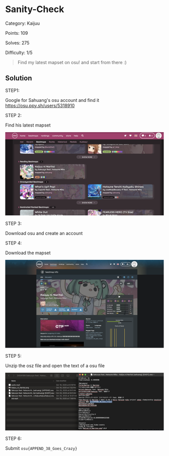 # Sanity-Check

Category: Kaijuu

Points: 109

Solves: 275

Difficulty: 1/5

>Find my latest mapset on osu! and start from there :)

## Solution

STEP1:

Google for Sahuang's osu account and find it https://osu.ppy.sh/users/5318910

STEP 2:

Find his latest mapset

![mapset](/images/sahuangosuprofile.png)


STEP 3: 

Download osu and create an account

STEP 4:

Download the mapset

![mapset](/images/kaijuumap.png)

STEP 5:

Unzip the osz file and open the text of a osu file

![flag](/images/kaijuuflag.png)

STEP 6:

Submit `osu{APPEND_38_Goes_Crazy}`